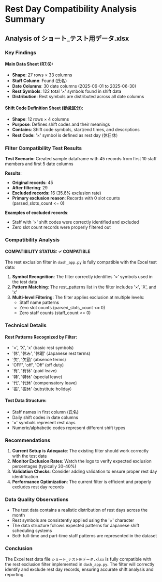 # Rest Day Compatibility Analysis Summary

## Analysis of ショート_テスト用データ.xlsx

### Key Findings

#### Main Data Sheet (R7.6):
- **Shape**: 27 rows × 33 columns
- **Staff Column**: Found (氏名)
- **Date Columns**: 30 date columns (2025-06-01 to 2025-06-30)
- **Rest Symbols**: 122 total '×' symbols found in shift data
- **Distribution**: Rest symbols are distributed across all date columns

#### Shift Code Definition Sheet (勤怠区分):
- **Shape**: 12 rows × 4 columns
- **Purpose**: Defines shift codes and their meanings
- **Contains**: Shift code symbols, start/end times, and descriptions
- **Rest Code**: '×' symbol is defined as rest day (休日休)

### Filter Compatibility Test Results

**Test Scenario**: Created sample dataframe with 45 records from first 10 staff members and first 5 date columns

**Results**:
- **Original records**: 45
- **After filtering**: 29
- **Excluded records**: 16 (35.6% exclusion rate)
- **Primary exclusion reason**: Records with 0 slot counts (parsed_slots_count <= 0)

**Examples of excluded records**:
- Staff with '×' shift codes were correctly identified and excluded
- Zero slot count records were properly filtered out

### Compatibility Analysis

#### COMPATIBILITY STATUS: ✓ COMPATIBLE

The rest exclusion filter in `dash_app.py` is fully compatible with the Excel test data:

1. **Symbol Recognition**: The filter correctly identifies '×' symbols used in the test data
2. **Pattern Matching**: The rest_patterns list in the filter includes '×', 'X', and 'x'
3. **Multi-level Filtering**: The filter applies exclusion at multiple levels:
   - Staff name patterns
   - Zero slot counts (parsed_slots_count <= 0)
   - Zero staff counts (staff_count <= 0)

### Technical Details

#### Rest Patterns Recognized by Filter:
- '×', 'X', 'x' (basic rest symbols)
- '休', '休み', '休暇' (Japanese rest terms)
- '欠', '欠勤' (absence terms)
- 'OFF', 'off', 'Off' (off duty)
- '有', '有休' (paid leave)
- '特', '特休' (special leave)
- '代', '代休' (compensatory leave)
- '振', '振休' (substitute holiday)

#### Test Data Structure:
- Staff names in first column (氏名)
- Daily shift codes in date columns
- '×' symbols represent rest days
- Numeric/alphabetic codes represent different shift types

### Recommendations

1. **Current Setup is Adequate**: The existing filter should work correctly with the test data
2. **Monitor Exclusion Rates**: Watch the logs to verify expected exclusion percentages (typically 30-40%)
3. **Validation Checks**: Consider adding validation to ensure proper rest day identification
4. **Performance Optimization**: The current filter is efficient and properly excludes rest day records

### Data Quality Observations

- The test data contains a realistic distribution of rest days across the month
- Rest symbols are consistently applied using the '×' character
- The data structure follows expected patterns for Japanese shift scheduling systems
- Both full-time and part-time staff patterns are represented in the dataset

### Conclusion

The Excel test data file `ショート_テスト用データ.xlsx` is fully compatible with the rest exclusion filter implemented in `dash_app.py`. The filter will correctly identify and exclude rest day records, ensuring accurate shift analysis and reporting.